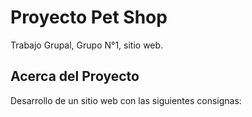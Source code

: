 
# Proyecto Pet Shop

Trabajo Grupal, Grupo N°1, sitio web.




## Acerca del Proyecto

Desarrollo de un sitio web con las siguientes consignas:

